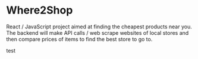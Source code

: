 # Where2Shop
React / JavaScript project aimed at finding the cheapest products near you. The backend will make API calls / web scrape websites of local stores and then compare prices of items to find the best store to go to.

test

